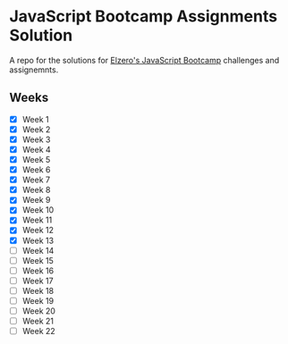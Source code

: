 # JavaScript Bootcamp Assignments Solution

A repo for the solutions for
[Elzero's JavaScript Bootcamp](https://elzero.org/study/javascript-bootcamp-2021-study-plan/) challenges and
assignemnts.

## Weeks

- [x] Week 1
- [x] Week 2
- [x] Week 3
- [x] Week 4
- [x] Week 5
- [x] Week 6
- [x] Week 7
- [x] Week 8
- [x] Week 9
- [x] Week 10
- [x] Week 11
- [x] Week 12
- [x] Week 13
- [ ] Week 14
- [ ] Week 15
- [ ] Week 16
- [ ] Week 17
- [ ] Week 18
- [ ] Week 19
- [ ] Week 20
- [ ] Week 21
- [ ] Week 22
